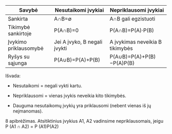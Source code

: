 | Savybė                  | Nesutaikomi įvykiai       | Nepriklausomi įvykiai       |
|-------------------------|---------------------------|-----------------------------|
| Sankirta                | A∩B=∅                    | A∩B gali egzistuoti         |
| Tikimybė sankirtoje     | P(A∩B)=0                 | P(A∩B)=P(A)⋅P(B)           |
| Įvykimo priklausomybė   | Jei A įvyko, B negali įvykti | A įvykimas neveikia B tikimybės |
| Ryšys su sąjunga        | P(A∪B)=P(A)+P(B)         | P(A∪B)=P(A)+P(B)−P(A)P(B)  |


Išvada:

-    Nesutaikomi = negali vykti kartu.

-    Nepriklausomi = vienas įvykis neveikia kito tikimybės.

-    Dauguma nesutaikomų įvykių yra priklausomi (nebent vienas iš jų neįmanomas).

8 apibrėžimas. Atsitiktinius įvykius A1, A2 vadinsime nepriklausomais,
jeigu
P (A1 ∩ A2) = P (A1)P(A2)
